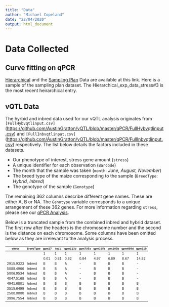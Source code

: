 ```yaml
---
title: "Data"
author: "Michael Copeland"
date: "22/04/2020"
output: html_document
---
```

<style>
th {
  font-size: 8px
}
td{
  font-size: 10px
}
</style>

# Data Collected

## Curve fitting on qPCR
[Hierarchical](https://osf.io/wqrsd/) and the [Sampling Plan](https://osf.io/mu5qs/) Data are available at this link. Here is a sample of the sampling plan dataset. The Hierarchical_exp_data_stress#3 is the most recent heirarchical entry.

## vQTL Data
The hyrbid and inbred data used for our vQTL analysis originates from `[FullHybvqtlinput.csv]`(https://github.com/AustinGratton/vQTL/blob/master/qPCR/FullHybvqtlinput.csv) and `[FullInbvqtlinput.csv]`(https://github.com/AustinGratton/vQTL/blob/master/qPCR/FullInbvqtlinput.csv) respectively. The list below details the factors included in these datasets.

* Our phenotype of interest, stress gene amount (`stress`)
* A unique identifier for each observation (`Barcode`)
* The month that the sample was taken (`month`: *June, August, November*)
* The breed type of the maize corresponding to the sample (`BreedType`: *Hybrid, Inbred*)
* The genotype of the sample (`Genotype`)

The remaining 362 columns describe different gene names. These are either A, B or NA. The `Genotype` variable corresponds to a unique arrangement of these 362 genes.
For more information regarding `stress`, please see our [qPCR Analysis](https://stapleton-lab.readthedocs.io/en/latest/qPCR%20Analysis/).


Below is a truncated sample from the combined inbred and hybrid dataset. The first row after the headers is the chromosome number and the second is the distance on each chromosome. Some columns have been omitted below as they are irrelevant to the analysis process.

| stress    | BreedType | gpm27 | tub1 | gpm113b | gpm705a | gpm325a | dmt103b | gpm699d | gpm319 |
|-----------|-----------|-------|------|---------|---------|---------|---------|---------|--------|
|           |           | 1     | 1    | 1       | 1       | 1       | 1       | 1       | 1      |
|           |           | 0.01  | 0.81 | 0.82    | 0.84    | 4.97    | 6.89    | 8.67    | 14.82  |
| 2915.9323 | Inbred    | B     | B    | A       | -       | B       | B       | B       | -      |
| 5088.4966 | Inbred    | B     | B    | A       | -       | B       | B       | B       | -      |
| 5006.9534 | Inbred    | B     | B    | A       | -       | B       | B       | B       | -      |
| 4047.5168 | Inbred    | B     | B    | A       | -       | B       | B       | B       | -      |
| 4941.6801 | Inbred    | B     | B    | B       | B       | B       | B       | B       | B      |
| 3515.6499 | Inbred    | B     | B    | B       | B       | B       | B       | B       | B      |
| 2500.0000 | Inbred    | B     | B    | B       | B       | B       | B       | B       | B      |
| 3996.7554 | Inbred    | B     | B    | B       | B       | B       | B       | B       | B      |
